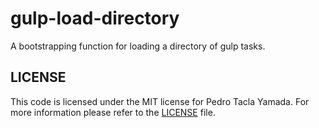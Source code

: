gulp-load-directory
===================
A bootstrapping function for loading a directory of gulp tasks.

## LICENSE
This code is licensed under the MIT license for Pedro Tacla Yamada. For more
information please refer to the [LICENSE](/LICENSE) file.
